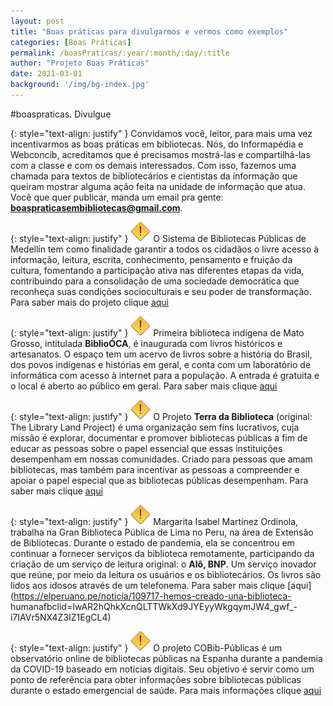 ```yaml
---
layout: post
title: "Boas práticas para divulgarmos e vermos como exemplos"
categories: [Boas Práticas]
permalink: /boasPraticas/:year/:month/:day/:title
author: "Projeto Boas Práticas"
date: 2021-03-01
background: '/img/bg-index.jpg'
---
```

#boaspraticas. Divulgue

{: style="text-align: justify" }
Convidamos você, leitor, para mais uma vez incentivarmos as boas práticas em bibliotecas. Nós, do Informapédia e Webconcib, acreditamos que é precisamos mostrá-las e compartilhá-las com a classe e com os demais interessados. Com isso, fazemos uma chamada para textos de bibliotecários e cientistas da informação que queiram mostrar alguma ação feita na unidade de informação que atua. Você que quer publicar, manda um email pra gente: **boaspraticasembibliotecas@gmail.com**.

{: style="text-align: justify" }
![](/img/warning.png) O Sistema de Bibliotecas Públicas de Medellín tem como finalidade garantir a todos os cidadãos o livre acesso à informação, leitura, escrita, conhecimento, pensamento e fruição da cultura, fomentando a participação ativa nas diferentes etapas da vida, contribuindo para a
consolidação de uma sociedade democrática que reconheça suas condições socioculturais e seu poder de transformação. Para saber mais do projeto clique [aqui](https://bibliotecasmedellin.gov.co/cms/blog/abc-para-conocer-los-servicios-de-makerspace-de-sistema-de-bibliotecas-publicas-de-medellin/?fbclid=IwAR2hQhkXcnQLTTWkXd9JYEyyWkgqymJW4_gwf_-i7IAVr5NX4Z3IZ1EgCL4)

{: style="text-align: justify" }
![](/img/warning.png) Primeira biblioteca indígena de Mato Grosso, intitulada **BiblioÓCA**, é inaugurada com livros históricos e artesanatos. O espaço tem um acervo de livros sobre a história do Brasil, dos povos indígenas e histórias em geral, e conta com um laboratório de informática com acesso
à internet para a população. A entrada é gratuita e o local é aberto ao público em geral. Para saber mais clique [aqui](https://g1.globo.com/mt/mato-grosso/noticia/2020/12/22/primeira-biblioteca-indigena-de-mt-e-inaugurada-com-livros-historicos-e-artesanatos.ghtml)

{: style="text-align: justify" }
![](/img/warning.png) O Projeto **Terra da Biblioteca** (original: The Library Land Project) é uma organização sem fins lucrativos, cuja missão é explorar, documentar e promover bibliotecas públicas a fim de educar as pessoas sobre o papel essencial que essas instituições desempenham em nossas
comunidades. Criado para pessoas que amam bibliotecas, mas também para incentivar as pessoas a compreender e apoiar o papel especial que as bibliotecas públicas desempenham. Para saber mais clique [aqui](https://librarylandproject.org/)

{: style="text-align: justify" }
![](/img/warning.png) Margarita Isabel Martínez Ordinola, trabalha na Gran Biblioteca Pública de Lima no Peru, na área de Extensão de Bibliotecas. Durante o estado de pandemia, ela se concentrou em continuar a fornecer serviços da biblioteca remotamente, participando da criação de um serviço de leitura original: o **Alô, BNP**. Um serviço inovador que reúne, por meio da leitura os usuários e os bibliotecários. Os livros são lidos aos idosos através de um telefonema. Para saber mais clique [aqui](https://elperuano.pe/noticia/109717-hemos-creado-una-biblioteca-
humanafbclid=IwAR2hQhkXcnQLTTWkXd9JYEyyWkgqymJW4_gwf_-i7IAVr5NX4Z3IZ1EgCL4)

{: style="text-align: justify" }
![](/img/warning.png) O projeto COBib-Públicas é um observatório online de bibliotecas públicas na Espanha durante a pandemia da COVID-19 baseado em notícias digitais. Seu objetivo é servir como um ponto de referência para obter informações sobre bibliotecas públicas durante o estado
emergencial de saúde. Para mais informações clique [aqui](https://wpd.ugr.es/~pedrolr/cobib-publicas/)